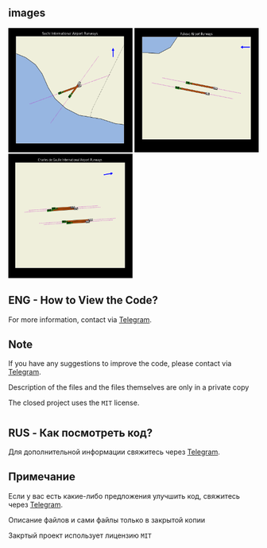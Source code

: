 ## images

<img src="examples/example_1.png" alt="" width="250" height="250"> <img src="examples/example_2.png" alt="" width="250" height="250"> <img src="examples/example_3.png" alt="" width="250" height="250">

## ENG - How to View the Code?

For more information, contact via [Telegram](https://t.me/xAvakov).

## Note

If you have any suggestions to improve the code, please contact via [Telegram](https://t.me/xAvakov).

Description of the files and the files themselves are only in a private copy

The closed project uses the `MIT` license.

#

## RUS - Как посмотреть код?

Для дополнительной информации свяжитесь через [Telegram](https://t.me/xAvakov).

## Примечание

Если у вас есть какие-либо предложения улучшить код, свяжитесь через [Telegram](https://t.me/xAvakov).

Описание файлов и сами файлы только в закрытой копии

Закртый проект использует лицензию `MIT`
